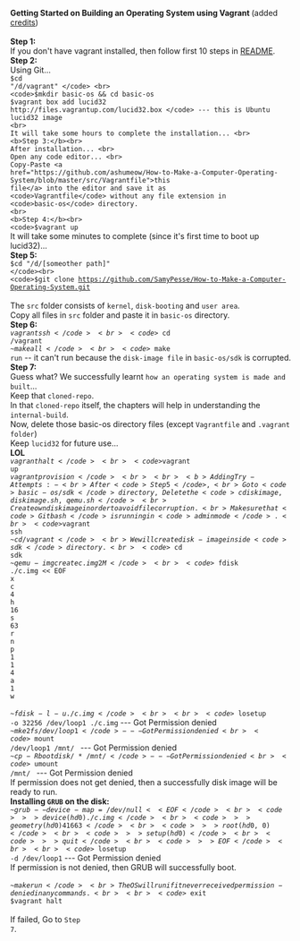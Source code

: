 <b> Getting Started on Building an Operating System using Vagrant </b>
(added <a href="https://github.com/SamyPesse/How-to-Make-a-Computer-Operating-System">credits</a>)<br><br>
<b>Step 1:</b><br>
If you don't have vagrant installed, 
then follow first 10 steps in 
<a href="https://github.com/dragonwolverines/GettingStarted-Vagrant-Win8.1/blob/master/README.md">README</a>.<br>
<b>Step 2:</b><br>
Using Git... <br>
<code>$cd "/d/vagrant" </code> <br>
<code>$mkdir basic-os && cd basic-os </code><br>
<code>$vagrant box add lucid32 http://files.vagrantup.com/lucid32.box </code> --- this is Ubuntu lucid32 image
<br>
It will take some hours to complete the installation... <br>
<b>Step 3:</b><br>
After installation... <br>
Open any code editor... <br>
Copy-Paste <a href="https://github.com/ashumeow/How-to-Make-a-Computer-Operating-System/blob/master/src/Vagrantfile">this file</a> into the editor and save it as <code>Vagrantfile</code> without any file extension in <code>basic-os</code> directory.
<br>
<b>Step 4:</b><br>
<code>$vagrant up</code><br>
It will take some minutes to complete (since it's first time to boot up lucid32)...<br>
<b>Step 5:</b><br>
<code>$cd "/d/[someother path]" </code><br>
<code>$git clone https://github.com/SamyPesse/How-to-Make-a-Computer-Operating-System.git </code><br>
The <code>src</code> folder consists of <code>kernel</code>, <code>disk-booting</code> and <code>user area</code>.<br>
Copy all files in <code>src</code> folder and paste it in <code>basic-os</code> directory. <br>
<b>Step 6:</b><br>
<code>$vagrant ssh</code><br>
<code>~$cd /vagrant </code><br>
<code>~$make all</code><br>
<code>~$make run</code> -- it can't run because the <code>disk-image file</code> in <code>basic-os/sdk</code> is corrupted.
<br>
<b>Step 7:</b><br>
Guess what? We successfully learnt <code>how an operating system is made and built</code>... <br>
Keep that <code>cloned-repo</code>. 
<br>
In that <code>cloned-repo</code> itself, the chapters will help in understanding the <code>internal-build</code>. <br>
Now, delete those basic-os directory files (except <code>Vagrantfile</code> and <code>.vagrant folder</code>) <br>
Keep <code>lucid32</code> for future use... <br>
<b>LOL</b><br>
<code>$vagrant halt</code><br>
<code>$vagrant up</code><br>
<code>$vagrant provision</code><br>
<br>
<b>Adding Try-Attempts:- <br>
After <code>Step 5</code>, <br>
Goto <code>basic-os/sdk</code> directory, Delete the <code>c disk image, diskimage.sh, qemu.sh</code><br>
Create own disk image inorder to avoid file corruption. <br>
Make sure that <code>Git bash</code> is running in <code>admin mode</code>.<br>
<code>$vagrant ssh</code><br>
<code>~$cd /vagrant</code><br>
We will create disk-image inside <code>sdk</code> directory. <br>
<code>~$cd sdk</code><br>
<code>~$qemu-img create c.img 2M</code><br>
<code>~$fdisk ./c.img  << EOF</code><br>
<code>x</code><br>
<code>c</code><br>
<code>4</code><br>
<code>h</code><br>
<code>16</code><br>
<code>s</code><br>
<code>63</code><br>
<code>r</code><br>
<code>n</code><br>
<code>p</code><br>
<code>1</code><br>
<code>1</code><br>
<code>4</code><br>
<code>a</code><br>
<code>1</code><br>
<code>w</code><br> <br>
<code>~$fdisk -l -u ./c.img</code><br>
<br>
<code>~$losetup -o 32256 /dev/loop1 ./c.img</code> --- Got Permission denied <br>
<code>~$mke2fs /dev/loop1</code> --- Got Permission denied <br>
<code>~$mount  /dev/loop1 /mnt/ </code> --- Got Permission denied <br>
<code>~$cp -R bootdisk/* /mnt/ </code> --- Got Permission denied <br>
<code>~$umount /mnt/ </code> --- Got Permission denied <br>
If permission does not get denied, then a successfully disk image will be ready to run. <br>
<b>Installing <code>GRUB</code> on the disk:</b><br>
<code>~$grub --device-map=/dev/null << EOF </code><br>
<code>>>device (hd0) ./c.img</code><br>
<code>>>geometry (hd0) 4 16 63</code><br>
<code>>>root (hd0,0)</code><br>
<code>>>setup (hd0)</code><br>
<code>>>quit</code><br>
<code>>>EOF</code><br>
<br>
<code>~$losetup -d /dev/loop1</code> --- Got Permission denied <br>
If permission is not denied, then GRUB will successfully boot. <br><br>
<code>~$make run</code><br>
The OS will run if it never received permission-denied in any commands. <br>
<br>
<code>~$exit</code><br>
<code>$vagrant halt</code><br><br>
If failed, Go to <code>Step 7</code>.
